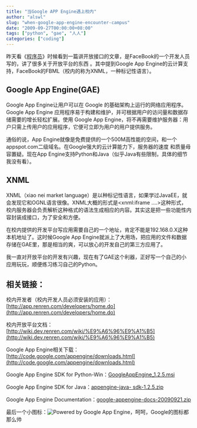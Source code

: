 ```yaml
---
title: "当Google APP Engine遇上校内"
author: "alswl"
slug: "when-google-app-engine-encounter-campus"
date: "2009-09-27T00:00:00+08:00"
tags: ["python", "gae", "人人"]
categories: ["coding"]
---
```


昨天看《[程序员](http://www.csdn.net)》时候看到一篇讲开放接口的文章，是FaceBook的一个开发人员写的，讲了很多关于开放平台的东西
。其中提到Google App Engine的云计算支持，FaceBook的FBML（校内的称为XNML，一种标记性语言）。

## Google App Engine(GAE)

Google App Engine让用户可以在 Google 的基础架构上运行的网络应用程序。Google App Engine
应用程序易于构建和维护，并可根据用户的访问量和数据存储需要的增长轻松扩展。使用 Google App
Engine，将不再需要维护服务器：用户只需上传用户的应用程序，它便可立即为用户的用户提供服务。

通俗的说，App Engine就像是免费提供的一个500M高性能的空间，和一个appspot.com二级域名。在Google强大的云计算能力下，服务器的速度
和质量毋容置疑。现在App Engine支持Python和Java（似乎Java有些限制，具体的细节我没有看）。

## XNML

XNML（xiao nei market
language）是以种标记性语言，如果学过JavaEE，就会发现它和OGNL语言很像。XNML大概的形式是<xnml:iframe
….>这种形式，校内服务器会负责解析这种格式的语法生成相应的内容。其实这是把一些功能性内容封装成接口，为了安全和方便。

在校内提供的开发平台写应用需要自己的一个地址，肯定不能是192.168.0.X这种本机地址了。这时候Google App
Engine就派上了大用场，把应用的文件和数据存储在GAE里，那是相当的爽，可以放心的开发自己的第三方应用了。

我一直对开放平台的开发有兴趣，现在有了GAE这个利器，正好写一个自己的小应用玩玩，顺便练习练习自己的Python。

## 相关链接：

校内开发者（校内开发人员必须安装的应用）：[http://app.renren.com/developers/home.do](http://app.renren.com/developers/home.do)

校内开放平台文档：[http://wiki.dev.renren.com/wiki/%E9%A6%96%E9%A1%B5](http://wiki.dev.renren.com/wiki/%E9%A6%96%E9%A1%B5)

Google App Engine相关下载：[http://code.google.com/appengine/downloads.html](http://code.google.com/appengine/downloads.html)

Google App Engine SDK for Python-Win：[GoogleAppEngine_1.2.5.msi](http://googleappengine.googlecode.com/files/GoogleAppEngine_1.2.5.msi)

Google App Engine SDK for Java：[appengine-java- sdk-1.2.5.zip](http://googleappengine.googlecode.com/files/appengine-java-sdk-1.2.5.zip)

Google App Engine Documentation：[google-appengine-docs-20090921.zip](http://googleappengine.googlecode.com/files/google-appengine-docs-20090921.zip)

最后一个小图标：![Powered by Google App Engine](http://code.google.com/appengine/images/appengine-silver-120x30.gif)，呵呵，Google的图标都那么帅

